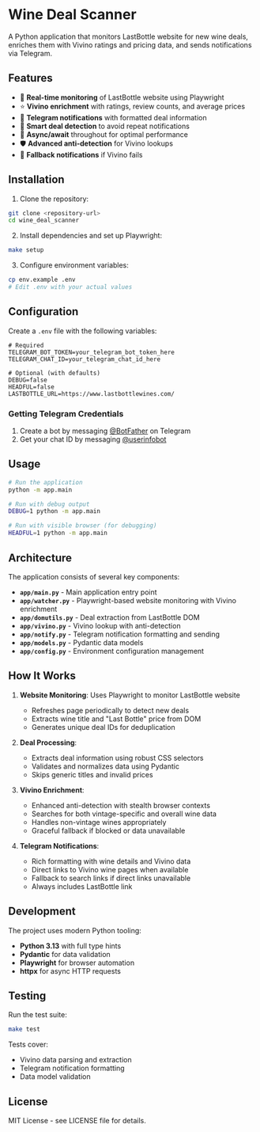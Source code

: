 # Wine Deal Scanner

A Python application that monitors LastBottle website for new wine deals, enriches them with Vivino ratings and pricing data, and sends notifications via Telegram.

## Features

- 🍷 **Real-time monitoring** of LastBottle website using Playwright
- ⭐ **Vivino enrichment** with ratings, review counts, and average prices
- 📱 **Telegram notifications** with formatted deal information
- 🔄 **Smart deal detection** to avoid repeat notifications
- 🚀 **Async/await** throughout for optimal performance
- 🛡️ **Advanced anti-detection** for Vivino lookups
- 📝 **Fallback notifications** if Vivino fails

## Installation

1. Clone the repository:
```bash
git clone <repository-url>
cd wine_deal_scanner
```

2. Install dependencies and set up Playwright:
```bash
make setup
```

3. Configure environment variables:
```bash
cp env.example .env
# Edit .env with your actual values
```

## Configuration

Create a `.env` file with the following variables:

```env
# Required
TELEGRAM_BOT_TOKEN=your_telegram_bot_token_here
TELEGRAM_CHAT_ID=your_telegram_chat_id_here

# Optional (with defaults)
DEBUG=false
HEADFUL=false
LASTBOTTLE_URL=https://www.lastbottlewines.com/
```

### Getting Telegram Credentials

1. Create a bot by messaging [@BotFather](https://t.me/botfather) on Telegram
2. Get your chat ID by messaging [@userinfobot](https://t.me/userinfobot)

## Usage

```bash
# Run the application
python -m app.main

# Run with debug output
DEBUG=1 python -m app.main

# Run with visible browser (for debugging)
HEADFUL=1 python -m app.main
```

## Architecture

The application consists of several key components:

- **`app/main.py`** - Main application entry point
- **`app/watcher.py`** - Playwright-based website monitoring with Vivino enrichment
- **`app/domutils.py`** - Deal extraction from LastBottle DOM
- **`app/vivino.py`** - Vivino lookup with anti-detection
- **`app/notify.py`** - Telegram notification formatting and sending
- **`app/models.py`** - Pydantic data models
- **`app/config.py`** - Environment configuration management

## How It Works

1. **Website Monitoring**: Uses Playwright to monitor LastBottle website
   - Refreshes page periodically to detect new deals
   - Extracts wine title and "Last Bottle" price from DOM
   - Generates unique deal IDs for deduplication

2. **Deal Processing**: 
   - Extracts deal information using robust CSS selectors
   - Validates and normalizes data using Pydantic
   - Skips generic titles and invalid prices

3. **Vivino Enrichment**:
   - Enhanced anti-detection with stealth browser contexts
   - Searches for both vintage-specific and overall wine data
   - Handles non-vintage wines appropriately
   - Graceful fallback if blocked or data unavailable

4. **Telegram Notifications**:
   - Rich formatting with wine details and Vivino data
   - Direct links to Vivino wine pages when available
   - Fallback to search links if direct links unavailable
   - Always includes LastBottle link

## Development

The project uses modern Python tooling:

- **Python 3.13** with full type hints
- **Pydantic** for data validation
- **Playwright** for browser automation
- **httpx** for async HTTP requests

## Testing

Run the test suite:

```bash
make test
```

Tests cover:
- Vivino data parsing and extraction
- Telegram notification formatting
- Data model validation

## License

MIT License - see LICENSE file for details.